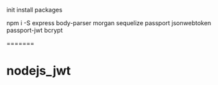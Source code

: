 
init install packages

npm i -S express body-parser morgan sequelize passport jsonwebtoken passport-jwt bcrypt

=======
# nodejs_jwt
